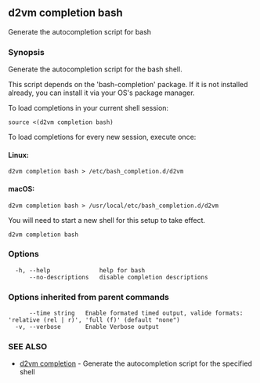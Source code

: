 ## d2vm completion bash

Generate the autocompletion script for bash

### Synopsis

Generate the autocompletion script for the bash shell.

This script depends on the 'bash-completion' package.
If it is not installed already, you can install it via your OS's package manager.

To load completions in your current shell session:

	source <(d2vm completion bash)

To load completions for every new session, execute once:

#### Linux:

	d2vm completion bash > /etc/bash_completion.d/d2vm

#### macOS:

	d2vm completion bash > /usr/local/etc/bash_completion.d/d2vm

You will need to start a new shell for this setup to take effect.


```
d2vm completion bash
```

### Options

```
  -h, --help              help for bash
      --no-descriptions   disable completion descriptions
```

### Options inherited from parent commands

```
      --time string   Enable formated timed output, valide formats: 'relative (rel | r)', 'full (f)' (default "none")
  -v, --verbose       Enable Verbose output
```

### SEE ALSO

* [d2vm completion](d2vm_completion.md)	 - Generate the autocompletion script for the specified shell

